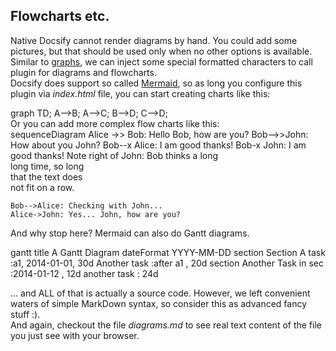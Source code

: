 ## Flowcharts etc.

Native Docsify cannot render diagrams by hand. You could add some pictures, but that should be used only when no other options is available. Similar to [graphs](graphs.md), we can inject some special formatted characters to call plugin for diagrams and flowcharts.  
Docsify does support so called [Mermaid](https://mermaidjs.github.io/), so as long you configure this plugin via *index.html* file, you can start creating charts like this:

<div class="mermaid">
graph TD;
    A-->B;
    A-->C;
    B-->D;
    C-->D;
</div>
Or you can add more complex flow charts like this:

<div class="mermaid">
sequenceDiagram
    Alice ->> Bob: Hello Bob, how are you?
    Bob-->>John: How about you John?
    Bob--x Alice: I am good thanks!
    Bob-x John: I am good thanks!
    Note right of John: Bob thinks a long<br/>long time, so long<br/>that the text does<br/>not fit on a row.

    Bob-->Alice: Checking with John...
    Alice->John: Yes... John, how are you?
</div>

And why stop here? Mermaid can also do Gantt diagrams.

<div class="mermaid">
gantt
    title A Gantt Diagram
    dateFormat  YYYY-MM-DD
    section Section
    A task           :a1, 2014-01-01, 30d
    Another task     :after a1  , 20d
    section Another
    Task in sec      :2014-01-12  , 12d
    another task      : 24d
</div>

... and ALL of that is actually a source code. However, we left convenient waters of simple MarkDown syntax, so consider this as advanced fancy stuff :).  
And again, checkout the file *diagrams.md* to see real text content of the file you just see with your browser.  
